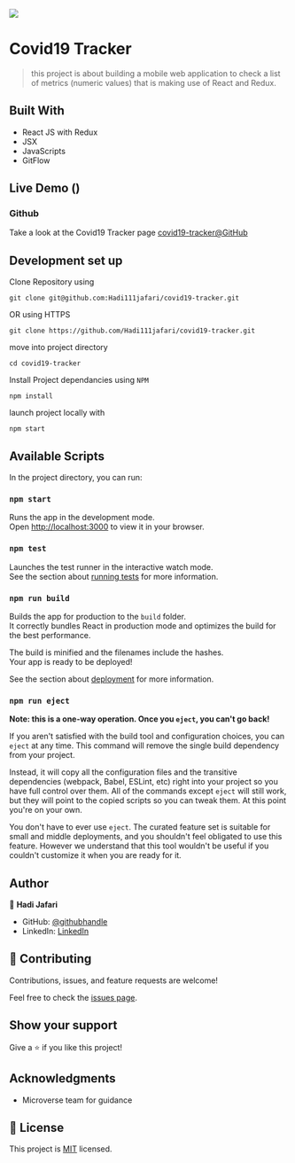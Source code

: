 ![](https://img.shields.io/badge/Microverse-blueviolet)
# Covid19 Tracker

> this project is about building a mobile web application to check a list of metrics (numeric values) that is making use of React and Redux.

## Built With

- React JS with Redux
- JSX
- JavaScripts
- GitFlow

## Live Demo ()

### Github

Take a look at the Covid19 Tracker page [covid19-tracker@GitHub](https://github.com/Hadi111jafari/covid19-tracker)

## Development set up

Clone Repository using

`git clone git@github.com:Hadi111jafari/covid19-tracker.git`

OR using HTTPS

`git clone https://github.com/Hadi111jafari/covid19-tracker.git`

move into project directory

`cd covid19-tracker`

Install Project dependancies using `NPM`

`npm install`

launch project locally with

`npm start`

## Available Scripts

In the project directory, you can run:

### `npm start`

Runs the app in the development mode.\
Open [http://localhost:3000](http://localhost:3000) to view it in your browser.

### `npm test`

Launches the test runner in the interactive watch mode.\
See the section about [running tests](https://facebook.github.io/create-react-app/docs/running-tests) for more information.

### `npm run build`

Builds the app for production to the `build` folder.\
It correctly bundles React in production mode and optimizes the build for the best performance.

The build is minified and the filenames include the hashes.\
Your app is ready to be deployed!

See the section about [deployment](https://facebook.github.io/create-react-app/docs/deployment) for more information.

### `npm run eject`

**Note: this is a one-way operation. Once you `eject`, you can't go back!**

If you aren't satisfied with the build tool and configuration choices, you can `eject` at any time. This command will remove the single build dependency from your project.

Instead, it will copy all the configuration files and the transitive dependencies (webpack, Babel, ESLint, etc) right into your project so you have full control over them. All of the commands except `eject` will still work, but they will point to the copied scripts so you can tweak them. At this point you're on your own.

You don't have to ever use `eject`. The curated feature set is suitable for small and middle deployments, and you shouldn't feel obligated to use this feature. However we understand that this tool wouldn't be useful if you couldn't customize it when you are ready for it.

## Author

👤 **Hadi Jafari**

- GitHub: [@githubhandle](https://github.com/Hadi111jafari)
- LinkedIn: [LinkedIn](https://linkedin.com/in/abdul-hadi-jafari)

## 🤝 Contributing

Contributions, issues, and feature requests are welcome!

Feel free to check the [issues page](https://github.com/Hadi111jafari/covid19-tracker/issues).

## Show your support

Give a ⭐️ if you like this project!

## Acknowledgments

- Microverse team for guidance

## 📝 License

This project is [MIT](./MIT.md) licensed.

